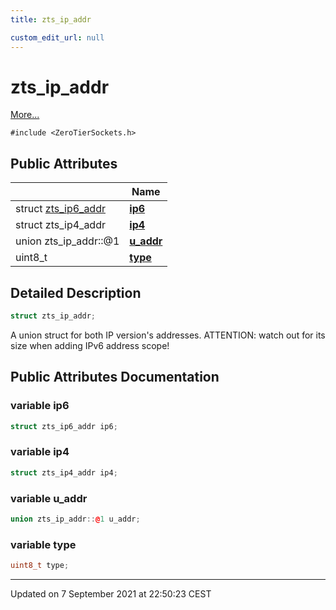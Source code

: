 ```yaml
---
title: zts_ip_addr

custom_edit_url: null
---
```


# zts_ip_addr



 [More...](#detailed-description)


`#include <ZeroTierSockets.h>`

## Public Attributes

|                | Name           |
| -------------- | -------------- |
| struct <a href="/autogen/libzt/classes/structzts__ip6__addr.md">zts_ip6_addr</a> | **[ip6](/autogen/libzt/classes/structzts__ip__addr.md#variable-ip6)**  |
| struct zts_ip4_addr | **[ip4](/autogen/libzt/classes/structzts__ip__addr.md#variable-ip4)**  |
| union zts_ip_addr::@1 | **[u_addr](/autogen/libzt/classes/structzts__ip__addr.md#variable-u_addr)**  |
| uint8_t | **[type](/autogen/libzt/classes/structzts__ip__addr.md#variable-type)**  |

## Detailed Description

```cpp
struct zts_ip_addr;
```


A union struct for both IP version's addresses. ATTENTION: watch out for its size when adding IPv6 address scope! 

## Public Attributes Documentation

### variable ip6

```cpp
struct zts_ip6_addr ip6;
```


### variable ip4

```cpp
struct zts_ip4_addr ip4;
```


### variable u_addr

```cpp
union zts_ip_addr::@1 u_addr;
```


### variable type

```cpp
uint8_t type;
```


-------------------------------

Updated on  7 September 2021 at 22:50:23 CEST